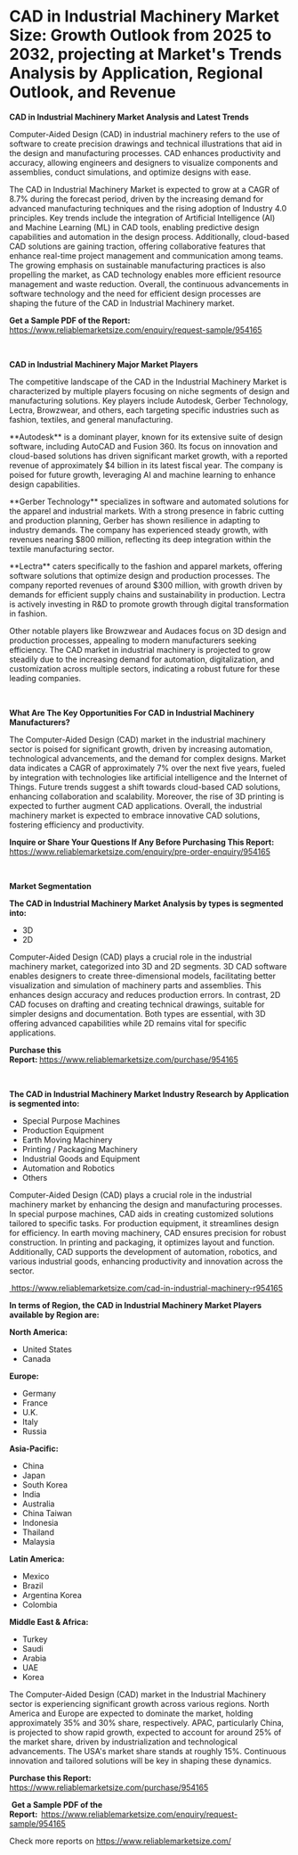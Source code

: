 <p><h1>CAD in Industrial Machinery Market Size: Growth Outlook from 2025 to 2032, projecting at Market's Trends Analysis by Application, Regional Outlook, and Revenue</h1></p><p><strong>CAD in Industrial Machinery Market Analysis and Latest Trends</strong></p>
<p><p>Computer-Aided Design (CAD) in industrial machinery refers to the use of software to create precision drawings and technical illustrations that aid in the design and manufacturing processes. CAD enhances productivity and accuracy, allowing engineers and designers to visualize components and assemblies, conduct simulations, and optimize designs with ease.</p><p>The CAD in Industrial Machinery Market is expected to grow at a CAGR of 8.7% during the forecast period, driven by the increasing demand for advanced manufacturing techniques and the rising adoption of Industry 4.0 principles. Key trends include the integration of Artificial Intelligence (AI) and Machine Learning (ML) in CAD tools, enabling predictive design capabilities and automation in the design process. Additionally, cloud-based CAD solutions are gaining traction, offering collaborative features that enhance real-time project management and communication among teams. The growing emphasis on sustainable manufacturing practices is also propelling the market, as CAD technology enables more efficient resource management and waste reduction. Overall, the continuous advancements in software technology and the need for efficient design processes are shaping the future of the CAD in Industrial Machinery market.</p></p>
<p><strong>Get a Sample PDF of the Report:&nbsp;</strong> <a href="https://www.reliablemarketsize.com/enquiry/request-sample/954165?utm_campaign=2526&utm_medium=2&utm_source=Github&utm_content=ia&utm_term=07032025&utm_id=cad-in-industrial-machinery">https://www.reliablemarketsize.com/enquiry/request-sample/954165</a></p>
<p>&nbsp;</p>
<p><strong>CAD in Industrial Machinery Major Market Players</strong></p>
<p><p>The competitive landscape of the CAD in the Industrial Machinery Market is characterized by multiple players focusing on niche segments of design and manufacturing solutions. Key players include Autodesk, Gerber Technology, Lectra, Browzwear, and others, each targeting specific industries such as fashion, textiles, and general manufacturing.</p><p>**Autodesk** is a dominant player, known for its extensive suite of design software, including AutoCAD and Fusion 360. Its focus on innovation and cloud-based solutions has driven significant market growth, with a reported revenue of approximately $4 billion in its latest fiscal year. The company is poised for future growth, leveraging AI and machine learning to enhance design capabilities.</p><p>**Gerber Technology** specializes in software and automated solutions for the apparel and industrial markets. With a strong presence in fabric cutting and production planning, Gerber has shown resilience in adapting to industry demands. The company has experienced steady growth, with revenues nearing $800 million, reflecting its deep integration within the textile manufacturing sector.</p><p>**Lectra** caters specifically to the fashion and apparel markets, offering software solutions that optimize design and production processes. The company reported revenues of around $300 million, with growth driven by demands for efficient supply chains and sustainability in production. Lectra is actively investing in R&D to promote growth through digital transformation in fashion.</p><p>Other notable players like Browzwear and Audaces focus on 3D design and production processes, appealing to modern manufacturers seeking efficiency. The CAD market in industrial machinery is projected to grow steadily due to the increasing demand for automation, digitalization, and customization across multiple sectors, indicating a robust future for these leading companies.</p></p>
<p>&nbsp;</p>
<p><strong>What Are The Key Opportunities For CAD in Industrial Machinery Manufacturers?</strong></p>
<p><p>The Computer-Aided Design (CAD) market in the industrial machinery sector is poised for significant growth, driven by increasing automation, technological advancements, and the demand for complex designs. Market data indicates a CAGR of approximately 7% over the next five years, fueled by integration with technologies like artificial intelligence and the Internet of Things. Future trends suggest a shift towards cloud-based CAD solutions, enhancing collaboration and scalability. Moreover, the rise of 3D printing is expected to further augment CAD applications. Overall, the industrial machinery market is expected to embrace innovative CAD solutions, fostering efficiency and productivity.</p></p>
<p><strong>Inquire or Share Your Questions If Any Before Purchasing This Report:</strong> <a href="https://www.reliablemarketsize.com/enquiry/pre-order-enquiry/954165?utm_campaign=2526&utm_medium=2&utm_source=Github&utm_content=ia&utm_term=07032025&utm_id=cad-in-industrial-machinery">https://www.reliablemarketsize.com/enquiry/pre-order-enquiry/954165</a></p>
<p>&nbsp;</p>
<p><strong>Market Segmentation</strong></p>
<p><strong>The CAD in Industrial Machinery Market Analysis by types is segmented into:</strong></p>
<p><ul><li>3D</li><li>2D</li></ul></p>
<p><p>Computer-Aided Design (CAD) plays a crucial role in the industrial machinery market, categorized into 3D and 2D segments. 3D CAD software enables designers to create three-dimensional models, facilitating better visualization and simulation of machinery parts and assemblies. This enhances design accuracy and reduces production errors. In contrast, 2D CAD focuses on drafting and creating technical drawings, suitable for simpler designs and documentation. Both types are essential, with 3D offering advanced capabilities while 2D remains vital for specific applications.</p></p>
<p><strong>Purchase this Report:&nbsp;</strong><a href="https://www.reliablemarketsize.com/purchase/954165?utm_campaign=2526&utm_medium=2&utm_source=Github&utm_content=ia&utm_term=07032025&utm_id=cad-in-industrial-machinery">https://www.reliablemarketsize.com/purchase/954165</a></p>
<p>&nbsp;</p>
<p><strong>The CAD in Industrial Machinery Market Industry Research by Application is segmented into:</strong></p>
<p><ul><li>Special Purpose Machines</li><li>Production Equipment</li><li>Earth Moving Machinery</li><li>Printing / Packaging Machinery</li><li>Industrial Goods and Equipment</li><li>Automation and Robotics</li><li>Others</li></ul></p>
<p><p>Computer-Aided Design (CAD) plays a crucial role in the industrial machinery market by enhancing the design and manufacturing processes. In special purpose machines, CAD aids in creating customized solutions tailored to specific tasks. For production equipment, it streamlines design for efficiency. In earth moving machinery, CAD ensures precision for robust construction. In printing and packaging, it optimizes layout and function. Additionally, CAD supports the development of automation, robotics, and various industrial goods, enhancing productivity and innovation across the sector.</p></p>
<p><a href="https://www.reliablemarketsize.com/cad-in-industrial-machinery-r954165?utm_campaign=2526&utm_medium=2&utm_source=Github&utm_content=ia&utm_term=07032025&utm_id=cad-in-industrial-machinery">&nbsp;https://www.reliablemarketsize.com/cad-in-industrial-machinery-r954165</a></p>
<p><strong>In terms of Region, the CAD in Industrial Machinery Market Players available by Region are:</strong></p>
<p>
    <p> <strong> North America: </strong>
        <ul>
            <li>United States</li>
            <li>Canada</li>
        </ul>
        </p> 
    <p> <strong> Europe: </strong>
        <ul>
            <li>Germany</li>
            <li>France</li>
            <li>U.K.</li>
            <li>Italy</li>
            <li>Russia</li>
        </ul>
        </p> 
    <p> <strong> Asia-Pacific: </strong>
        <ul>
            <li>China</li>
            <li>Japan</li>
            <li>South Korea</li>
            <li>India</li>
            <li>Australia</li>
            <li>China Taiwan</li>
            <li>Indonesia</li>
            <li>Thailand</li>
            <li>Malaysia</li>
        </ul>
        </p> 
    <p> <strong> Latin America: </strong>
        <ul>
            <li>Mexico</li>
            <li>Brazil</li>
            <li>Argentina Korea</li>
            <li>Colombia</li>
        </ul>
        </p> 
    <p> <strong> Middle East & Africa: </strong>
        <ul>
            <li>Turkey</li>
            <li>Saudi</li>
            <li>Arabia</li>
            <li>UAE</li>
            <li>Korea</li>
        </ul>
    </p>
    </p>
<p><p>The Computer-Aided Design (CAD) market in the Industrial Machinery sector is experiencing significant growth across various regions. North America and Europe are expected to dominate the market, holding approximately 35% and 30% share, respectively. APAC, particularly China, is projected to show rapid growth, expected to account for around 25% of the market share, driven by industrialization and technological advancements. The USA's market share stands at roughly 15%. Continuous innovation and tailored solutions will be key in shaping these dynamics.</p></p>
<p><strong>Purchase this Report: </strong><a href="https://www.reliablemarketsize.com/purchase/954165?utm_campaign=2526&utm_medium=2&utm_source=Github&utm_content=ia&utm_term=07032025&utm_id=cad-in-industrial-machinery">https://www.reliablemarketsize.com/purchase/954165</a></p>
<p>&nbsp;<strong>Get a Sample PDF of the Report:&nbsp;&nbsp;</strong><a href="https://www.reliablemarketsize.com/enquiry/request-sample/954165?utm_campaign=2526&utm_medium=2&utm_source=Github&utm_content=ia&utm_term=07032025&utm_id=cad-in-industrial-machinery">https://www.reliablemarketsize.com/enquiry/request-sample/954165</a></p>
<p><strong></strong></p>
<p>Check more reports on <a href="https://www.reliablemarketsize.com/?utm_campaign=2526&utm_medium=2&utm_source=Github&utm_content=ia&utm_term=07032025&utm_id=cad-in-industrial-machinery">https://www.reliablemarketsize.com/</a></p>